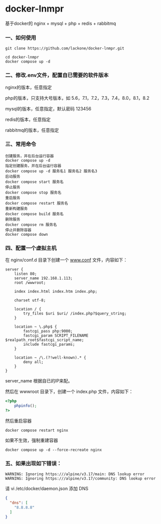 # docker-lnmpr

基于docker的 nginx + mysql + php + redis + rabbitmq

### 一、如何使用

```
git clone https://github.com/lackone/docker-lnmpr.git
```

```
cd docker-lnmpr
docker compose up -d
```

### 二、修改.env文件，配置自已需要的软件版本

nginx的版本，任意指定

php的版本，只支持大号版本，如 5.6，7.1，7.2，7.3，7.4，8.0，8.1，8.2

mysql的版本，任意指定，默认密码 123456

redis的版本，任意指定

rabbitmq的版本，任意指定

### 三、常用命令

```shell
创建服务，并在后台运行容器
docker compose up -d
指定创建服务，并在后台运行容器
docker compose up -d 服务名1 服务名2 服务名3
启动服务
docker compose start 服务名
停止服务
docker compose stop 服务名
重启服务
docker compose restart 服务名
重新构建服务
docker compose build 服务名
删除服务
docker compose rm 服务名
停止并删除容器
docker compose down
```

### 四、配置一个虚拟主机

在 nginx/conf.d 目录下创建一个 www.conf 文件，内容如下：

```
server {
    listen 80;
    server_name 192.168.1.113;
    root /wwwroot;

    index index.html index.htm index.php;

    charset utf-8;

    location / {
        try_files $uri $uri/ /index.php?$query_string;
    }

    location ~ \.php$ {
        fastcgi_pass php:9000;
        fastcgi_param SCRIPT_FILENAME $realpath_root$fastcgi_script_name;
        include fastcgi_params;
    }

    location ~ /\.(?!well-known).* {
        deny all;
    }
}
```

server_name 根据自已的IP来配。

然后在 wwwroot 目录下，创建一个 index.php 文件，内容如下：

```php
<?php 
    phpinfo();
?>
```

然后重启容器

```
docker compose restart nginx
```

如果不生效，强制重建容器

```
docker compose up -d --force-recreate nginx
```

### 五、如果出现如下错误：

```
WARNING: Ignoring https:///alpine/v3.17/main: DNS lookup error
WARNING: Ignoring https:///alpine/v3.17/community: DNS lookup error
```

请 vi /etc/docker/daemon.json 添加 DNS

```json
{
  "dns": [
    "8.8.8.8"
  ]
}
```